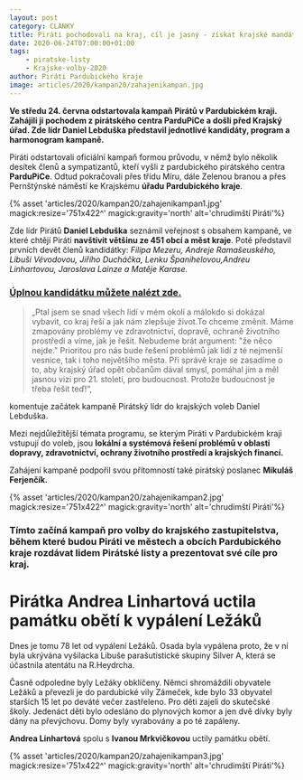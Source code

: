 ```yaml
---
layout: post
category: CLANKY
title: Piráti pochodovali na kraj, cíl je jasný - získat krajské mandáty.
date: 2020-06-24T07:00:00+01:00
tags: 
    - piratske-listy
    - Krajske-volby-2020
author: Piráti Pardubického kraje
image: articles/2020/kampan20/zahajenikampan.jpg
---
```


**Ve středu 24. června odstartovala kampaň Pirátů v Pardubickém kraji. Zahájili ji pochodem z pirátského centra ParduPiCe a došli před Krajský úřad. Zde lídr Daniel Lebduška představil jednotlivé kandidáty, program a harmonogram kampaně.**

Piráti odstartovali oficiální kampaň formou průvodu, v němž bylo několik desítek členů a sympatizantů, kteří vyšli z pardubického pirátského centra **ParduPiCe**. Odtud pokračovali přes třídu Míru, dále Zelenou branou a přes Pernštýnské náměstí ke Krajskému **úřadu Pardubického kraje**.


{% asset 'articles/2020/kampan20/zahajenikampan1.jpg' magick:resize='751x422^' magick:gravity='north' alt='chrudimští Piráti'%}


Zde lídr Pirátů **Daniel Lebduška** seznámil veřejnost s obsahem kampaně, ve které chtějí Piráti **navštívit většinu ze 451 obcí a měst kraje**. Poté představil prvních devět členů kandidátky: *Filipa Mezeru, Andreje Ramašeuského, Libuši Vévodovou, Jiřího Ducháčka, Lenku Španihelovou,Andreu Linhartovou, Jaroslava Lainze a Matěje Karase.*

### [Úplnou kandidátku můžete nalézt zde.](https://pardubicky.pirati.cz/volby-2020/)

> „Ptal jsem se snad všech lidí v mém okolí a málokdo si dokázal vybavit, co kraj řeší a jak nám zlepšuje život.To chceme změnit. Máme zmapovány problémy ve zdravotnictví, dopravě, ochraně životního prostředí a víme, jak je řešit. Nebudeme brát argument: "že něco nejde." Prioritou pro nás bude řešení problémů jak lidí z té nejmenší vesnice, tak i toho největšího města. Při správě kraje se zasadíme o to, aby krajský úřad opět občanům dával smysl, pomáhal jim a měl jasnou vizi pro 21. století, pro budoucnost.
Protože budoucnost je třeba řešit teď!“,

komentuje začátek kampaně Pirátský lídr do krajských voleb Daniel Lebduška.



Mezi nejdůležitější témata programu, se kterým Piráti v Pardubickém kraji vstupují do voleb, jsou **lokální a systémová řešení problémů v oblasti dopravy, zdravotnictví, ochrany životního prostředí a krajských financí.**

Zahájení kampaně podpořil svou přítomností také pirátský poslanec **Mikuláš Ferjenčík.**


{% asset 'articles/2020/kampan20/zahajenikampan2.jpg' magick:resize='751x422^' magick:gravity='north' alt='chrudimští Piráti'%}


### Tímto začíná kampaň pro volby do krajského zastupitelstva, během které budou Piráti ve městech a obcích Pardubického kraje rozdávat lidem Pirátské listy a prezentovat své cíle pro kraj.

# Pirátka Andrea Linhartová uctila památku obětí k vypálení Ležáků

Dnes je tomu 78 let od vypálení Ležáků.
Osada byla vypálena proto, že v ní byla ukrývána vyšilacka Libuše parašutistické skupiny Silver A, která se účastnila atentátu na R.Heydrcha.

Časně odpoledne byly Ležáky obklíčeny. Němci shromáždili obyvatele Ležáků a převezli je do pardubické vily Zámeček, kde bylo 33 obyvatel starších 15 let po deváté večer zastřeleno. Pro děti zajeli do skutečské školy. Jedenáct děti bylo odesláno do plynových komor a jen dvě dívky byly dány na převýchovu.
Domy byly vyrabovány a po té zapáleny.

**Andrea Linhartová** spolu s **Ivanou Mrkvičkovou** uctily památku obětí.

{% asset 'articles/2020/kampan20/zahajenikampan3.jpg' magick:resize='751x422^' magick:gravity='north' alt='chrudimští Piráti'%}


